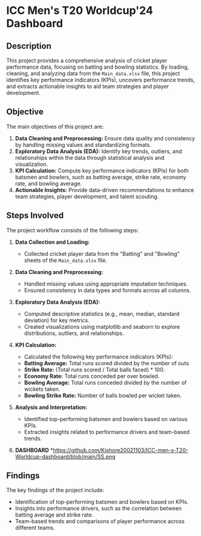 # ICC Men's T20 Worldcup'24 Dashboard

## Description
This project provides a comprehensive analysis of cricket player performance data, focusing on batting and bowling statistics. By loading, cleaning, and analyzing data from the `Main_data.xlsx` file, this project identifies key performance indicators (KPIs), uncovers performance trends, and extracts actionable insights to aid team strategies and player development.

## Objective

The main objectives of this project are:

1.  **Data Cleaning and Preprocessing:** Ensure data quality and consistency by handling missing values and standardizing formats.
2.  **Exploratory Data Analysis (EDA):** Identify key trends, outliers, and relationships within the data through statistical analysis and visualization.
3.  **KPI Calculation:** Compute key performance indicators (KPIs) for both batsmen and bowlers, such as batting average, strike rate, economy rate, and bowling average.
4.  **Actionable Insights:** Provide data-driven recommendations to enhance team strategies, player development, and talent scouting.

## Steps Involved

The project workflow consists of the following steps:

1.  **Data Collection and Loading:**
    *   Collected cricket player data from the "Batting" and "Bowling" sheets of the `Main_data.xlsx` file.

2.  **Data Cleaning and Preprocessing:**
    *   Handled missing values using appropriate imputation techniques.
    *   Ensured consistency in data types and formats across all columns.

3.  **Exploratory Data Analysis (EDA):**
    *   Computed descriptive statistics (e.g., mean, median, standard deviation) for key metrics.
    *   Created visualizations using matplotlib and seaborn to explore distributions, outliers, and relationships.

4.  **KPI Calculation:**
    *   Calculated the following key performance indicators (KPIs):
    *   **Batting Average:** Total runs scored divided by the number of outs
    *   **Strike Rate:** (Total runs scored / Total balls faced) * 100.
    *   **Economy Rate:** Total runs conceded per over bowled.
    *   **Bowling Average:** Total runs conceded divided by the number of wickets taken.
    *   **Bowling Strike Rate:** Number of balls bowled per wicket taken.

5.  **Analysis and Interpretation:**
    *   Identified top-performing batsmen and bowlers based on various KPIs.
    *   Extracted insights related to performance drivers and team-based trends.
6. **DASHBOARD**
    *https://github.com/Kishore20021103/ICC-men-s-T20-Worldcup-dashboard/blob/main/SS.png

## Findings

The key findings of the project include:

- Identification of top-performing batsmen and bowlers based on KPIs.
- Insights into performance drivers, such as the correlation between batting average and strike rate.
- Team-based trends and comparisons of player performance across different teams.
